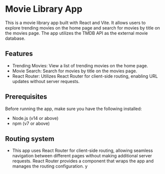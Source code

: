 # Movie Library App

This is a movie library app built with React and Vite. It allows users to explore trending movies on the home page and search for movies by title on the movies page. The app utilizes the TMDB API as the external movie database.

## Features

- Trending Movies: View a list of trending movies on the home page.
- Movie Search: Search for movies by title on the movies page.
- React Router: Utilizes React Router for client-side routing, enabling URL updates without server requests.

## Prerequisites

Before running the app, make sure you have the following installed:

- Node.js (v14 or above)
- npm (v7 or above)

## Routing system

- This app uses React Router for client-side routing, allowing seamless navigation between different pages without making additional server requests. React Router provides a <BrowserRouter> component that wraps the app and manages the routing configuration. y
